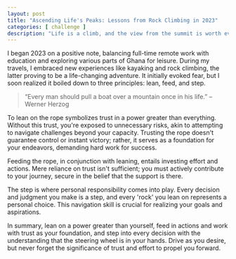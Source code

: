 ```yaml
---
layout: post
title: "Ascending Life's Peaks: Lessons from Rock Climbing in 2023"
categories: [ challenge ]
description: "Life is a climb, and the view from the summit is worth every lean, every feed, and every step taken with trust and determination."
---
```



I began 2023 on a positive note, balancing full-time remote work with education and exploring various parts of Ghana for leisure. During my travels, I embraced new experiences like kayaking and rock climbing, the latter proving to be a life-changing adventure. It initially evoked fear, but I soon realized it boiled down to three principles: lean, feed, and step.

> “Every man should pull a boat over a mountain once in his life.”
> – Werner Herzog

To lean on the rope symbolizes trust in a power greater than everything. Without this trust, you're exposed to unnecessary risks, akin to attempting to navigate challenges beyond your capacity. Trusting the rope doesn't guarantee control or instant victory; rather, it serves as a foundation for your endeavors, demanding hard work for success.

Feeding the rope, in conjunction with leaning, entails investing effort and actions. Mere reliance on trust isn't sufficient; you must actively contribute to your journey, secure in the belief that the support is there.

The step is where personal responsibility comes into play. Every decision and judgment you make is a step, and every 'rock' you lean on represents a personal choice. This navigation skill is crucial for realizing your goals and aspirations.

In summary, lean on a power greater than yourself, feed in actions and work with trust as your foundation, and step into every decision with the understanding that the steering wheel is in your hands. Drive as you desire, but never forget the significance of trust and effort to propel you forward.



